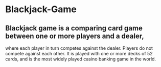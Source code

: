 # Blackjack-Game

## Blackjack game is a comparing card game between one or more players and a dealer, 
where each player in turn competes against the dealer. 
Players do not compete against each other. It is played with one or more decks of 52 cards, 
and is the most widely played casino banking game in the world.

